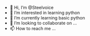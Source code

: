 - 👋 Hi, I’m @Steelvoice
- 👀 I’m interested in learning python
- 🌱 I’m currently learning basic python
- 💞️ I’m looking to collaborate on ...
- 📫 How to reach me ...

<!---
Steelvoice/Steelvoice is a ✨ special ✨ repository because its `README.md` (this file) appears on your GitHub profile.
You can click the Preview link to take a look at your changes.
--->
